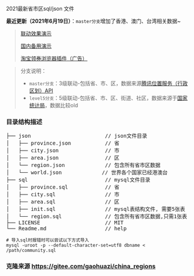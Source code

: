 2021最新省市区sql/json 文件

**最近更新（2021年6月19日）**：`master分支`增加了香港、澳门、台湾相关数据~



> [联动效果演示](https://gaohuazi.github.io/china_regions/)  
>
> [国内备用演示](https://static-16bf85f1-2181-4870-ac73-b170c68d178c.bspapp.com/)
>
> [淘宝领券浏览器插件（广告）](https://static-f7d1f66d-b388-4ba9-82f5-1d8ffc10e3ab.bspapp.com/)




> 分支说明：
> - `master分支`：3级联动-包括省、市、区，数据来源[腾讯位置服务（行政区划）API](https://lbs.qq.com/service/webService/webServiceGuide/webServiceDistrict)
> - `level5分支`：5级联动-包括省、市、区、街道、社区，数据来源于[国家统计局](http://www.stats.gov.cn/tjsj/tjbz/tjyqhdmhcxhfdm/)，数据比较old



### 目录结构描述
<pre>
├── json                        // json文件目录
│   ├── province.json           // 省
│   ├── city.json               // 市
│   ├── area.json               // 区
│   └── region.json             // 包含所有省市区数据
│   └── world.json             // 世界各个国家已经港澳台
├── sql                         // mysql文件目录
│   ├── province.sql            // 省
│   ├── city.sql                // 市
│   ├── area.sql                // 区
│   ├── init.sql                // mysql表结构文件, 需要5张表  
│   └── region.sql              // 包含所有省市区数据,只需1张表
├── LICENSE                     // MIT
└── Readme.md                   // help
</pre>

```mysql
# 导入sql时报错时可以尝试以下方式导入
mysql -uroot -p --default-character-set=utf8 dbname < /path/community.sql
```



### 克隆来源 https://gitee.com/gaohuazi/china_regions
